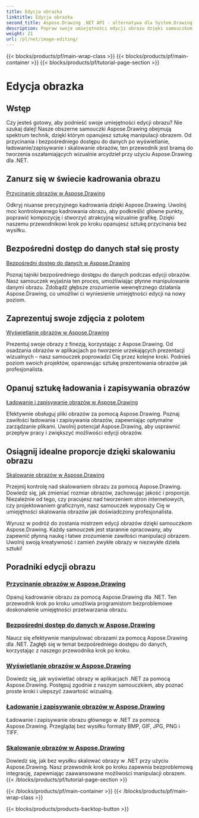 ```yaml
---
title: Edycja obrazka
linktitle: Edycja obrazka
second_title: Aspose.Drawing .NET API - alternatywa dla System.Drawing.Common
description: Popraw swoje umiejętności edycji obrazu dzięki samouczkom Aspose.Drawing! Poznaj techniki kadrowania, bezpośredniego dostępu do danych, wyświetlania i skalowania, aby uzyskać oszałamiające rezultaty.
weight: 21
url: /pl/net/image-editing/
---
```


{{< blocks/products/pf/main-wrap-class >}}
{{< blocks/products/pf/main-container >}}
{{< blocks/products/pf/tutorial-page-section >}}

# Edycja obrazka


## Wstęp

Czy jesteś gotowy, aby podnieść swoje umiejętności edycji obrazu? Nie szukaj dalej! Nasze obszerne samouczki Aspose.Drawing obejmują spektrum technik, dzięki którym opanujesz sztukę manipulacji obrazem. Od przycinania i bezpośredniego dostępu do danych po wyświetlanie, ładowanie/zapisywanie i skalowanie obrazów, ten przewodnik jest bramą do tworzenia oszałamiających wizualnie arcydzieł przy użyciu Aspose.Drawing dla .NET.

## Zanurz się w świecie kadrowania obrazu

[Przycinanie obrazów w Aspose.Drawing](./cropping/)

Odkryj niuanse precyzyjnego kadrowania dzięki Aspose.Drawing. Uwolnij moc kontrolowanego kadrowania obrazu, aby podkreślić główne punkty, poprawić kompozycję i stworzyć atrakcyjną wizualnie grafikę. Dzięki naszemu przewodnikowi krok po kroku opanujesz sztukę przycinania bez wysiłku.

## Bezpośredni dostęp do danych stał się prosty

[Bezpośredni dostęp do danych w Aspose.Drawing](./direct-data-access/)

Poznaj tajniki bezpośredniego dostępu do danych podczas edycji obrazów. Nasz samouczek wyjaśnia ten proces, umożliwiając płynne manipulowanie danymi obrazu. Zdobądź głębsze zrozumienie wewnętrznego działania Aspose.Drawing, co umożliwi ci wyniesienie umiejętności edycji na nowy poziom.

## Zaprezentuj swoje zdjęcia z polotem

[Wyświetlanie obrazów w Aspose.Drawing](./display/)

Prezentuj swoje obrazy z finezją, korzystając z Aspose.Drawing. Od osadzania obrazów w aplikacjach po tworzenie urzekających prezentacji wizualnych – nasz samouczek poprowadzi Cię przez kolejne kroki. Podnieś poziom swoich projektów, opanowując sztukę prezentowania obrazów jak profesjonalista.

## Opanuj sztukę ładowania i zapisywania obrazów

[Ładowanie i zapisywanie obrazów w Aspose.Drawing](./load-save/)

Efektywnie obsługuj pliki obrazów za pomocą Aspose.Drawing. Poznaj zawiłości ładowania i zapisywania obrazów, zapewniając optymalne zarządzanie plikami. Uwolnij potencjał Aspose.Drawing, aby usprawnić przepływ pracy i zwiększyć możliwości edycji obrazów.

## Osiągnij idealne proporcje dzięki skalowaniu obrazu

[Skalowanie obrazów w Aspose.Drawing](./scale/)

Przejmij kontrolę nad skalowaniem obrazu za pomocą Aspose.Drawing. Dowiedz się, jak zmieniać rozmiar obrazów, zachowując jakość i proporcje. Niezależnie od tego, czy pracujesz nad tworzeniem stron internetowych, czy projektowaniem graficznym, nasz samouczek wyposaży Cię w umiejętności skalowania obrazów jak doświadczony profesjonalista.

Wyrusz w podróż do zostania mistrzem edycji obrazów dzięki samouczkom Aspose.Drawing. Każdy samouczek jest starannie opracowany, aby zapewnić płynną naukę i łatwe zrozumienie zawiłości manipulacji obrazem. Uwolnij swoją kreatywność i zamień zwykłe obrazy w niezwykłe dzieła sztuki!
## Poradniki edycji obrazu
### [Przycinanie obrazów w Aspose.Drawing](./cropping/)
Opanuj kadrowanie obrazu za pomocą Aspose.Drawing dla .NET. Ten przewodnik krok po kroku umożliwia programistom bezproblemowe doskonalenie umiejętności przetwarzania obrazu.
### [Bezpośredni dostęp do danych w Aspose.Drawing](./direct-data-access/)
Naucz się efektywnie manipulować obrazami za pomocą Aspose.Drawing dla .NET. Zagłęb się w temat bezpośredniego dostępu do danych, korzystając z naszego przewodnika krok po kroku.
### [Wyświetlanie obrazów w Aspose.Drawing](./display/)
Dowiedz się, jak wyświetlać obrazy w aplikacjach .NET za pomocą Aspose.Drawing. Postępuj zgodnie z naszym samouczkiem, aby poznać proste kroki i ulepszyć zawartość wizualną.
### [Ładowanie i zapisywanie obrazów w Aspose.Drawing](./load-save/)
Ładowanie i zapisywanie obrazu głównego w .NET za pomocą Aspose.Drawing. Przeglądaj bez wysiłku formaty BMP, GIF, JPG, PNG i TIFF.
### [Skalowanie obrazów w Aspose.Drawing](./scale/)
Dowiedz się, jak bez wysiłku skalować obrazy w .NET przy użyciu Aspose.Drawing. Nasz przewodnik krok po kroku zapewnia bezproblemową integrację, zapewniając zaawansowane możliwości manipulacji obrazem.
{{< /blocks/products/pf/tutorial-page-section >}}

{{< /blocks/products/pf/main-container >}}
{{< /blocks/products/pf/main-wrap-class >}}

{{< blocks/products/products-backtop-button >}}
